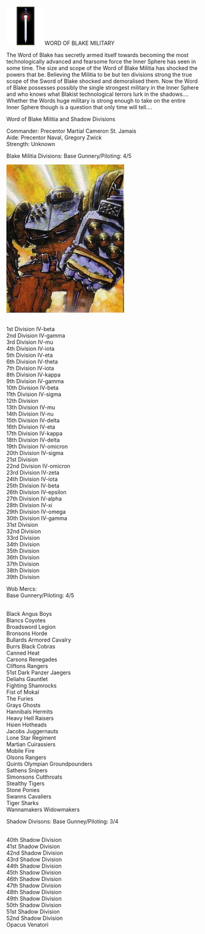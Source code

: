 
![woblogo](../_img/wordofblake.gif)WORD OF BLAKE MILITARY

The Word of Blake has secretly armed itself towards becoming the most technologically advanced and fearsome force the Inner Sphere has seen in some time. The size and scope of the Word of Blake Militia has shocked the powers that be. Believing the Militia to be but ten divisions strong the true scope of the Sword of Blake shocked and demoralised them. Now the Word of Blake possesses possibly the single strongest military in the Inner Sphere and who knows what Blakist technological terrors lurk in the shadows.... Whether the Words huge military is strong enough to take on the entire Inner Sphere though is a question that only time will tell.... 

Word of Blake Militia and Shadow Divisions

Commander: Precentor Martial Cameron St. Jamais
<br>Aide: Precentor Naval, Gregory Zwick
<br>Strength: Unknown

Blake Militia Divisions:
Base Gunnery/Piloting: 4/5

![wobmech](../_img/c88604682e32ecf318d4ae8379bdd36e.jpg)

<br>1st Division IV-beta
<br>2nd Division IV-gamma
<br>3rd Division IV-mu
<br>4th Division IV-iota
<br>5th Division IV-eta
<br>6th Division IV-theta
<br>7th Division IV-iota
<br>8th Division IV-kappa
<br>9th Division IV-gamma
<br>10th Division IV-beta
<br>11th Division IV-sigma
<br>12th Division
<br>13th Division IV-mu
<br>14th Division IV-nu
<br>15th Division IV-delta
<br>16th Division IV-eta
<br>17th Division IV-kappa
<br>18th Division IV-delta
<br>19th Division IV-omicron
<br>20th Division IV-sigma
<br>21st Division
<br>22nd Division IV-omicron
<br>23rd Division IV-zeta
<br>24th Division IV-iota
<br>25th Division IV-beta
<br>26th Division IV-epsilon
<br>27th Division IV-alpha
<br>28th Division IV-xi
<br>29th Division IV-omega
<br>30th Division IV-gamma
<br>31st Division
<br>32nd Division
<br>33rd Division
<br>34th Division
<br>35th Division
<br>36th Division
<br>37th Division
<br>38th Division
<br>39th Division

Wob Mercs:
<br>Base Gunnery/Piloting: 4/5

<br>Black Angus Boys
<br>Blancs Coyotes
<br>Broadsword Legion
<br>Bronsons Horde
<br>Bullards Armored Cavalry
<br>Burrs Black Cobras
<br>Canned Heat
<br>Carsons Renegades
<br>Cliftons Rangers
<br>51st Dark Panzer Jaegers
<br>Deliahs Gauntlet
<br>Fighting Shamrocks
<br>Fist of Mokal
<br>The Furies
<br>Grays Ghosts
<br>Hannibals Hermits
<br>Heavy Hell Raisers
<br>Hsien Hotheads
<br>Jacobs Juggernauts
<br>Lone Star Regiment
<br>Martian Cuirassiers
<br>Mobile Fire
<br>Olsons Rangers
<br>Quints Olympian Groundpounders
<br>Sathens Snipers
<br>Simonsons Cutthroats
<br>Stealthy Tigers
<br>Stone Ponies
<br>Swanns Cavaliers
<br>Tiger Sharks
<br>Wannamakers Widowmakers


Shadow Divisons:
Base Gunney/Piloting: 3/4

<br>40th Shadow Division
<br>41st Shadow Division
<br>42nd Shadow Division
<br>43rd Shadow Division
<br>44th Shadow Division
<br>45th Shadow Division
<br>46th Shadow Division
<br>47th Shadow Division
<br>48th Shadow Division
<br>49th Shadow Division
<br>50th Shadow Division
<br>51st Shadow Division
<br>52nd Shadow Division
<br>Opacus Venatori


